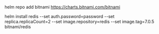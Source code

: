 helm repo add bitnami https://charts.bitnami.com/bitnami

helm install redis --set auth.password=password --set replica.replicaCount=2 --set image.repository=redis --set image.tag=7.0.5 bitnami/redis

